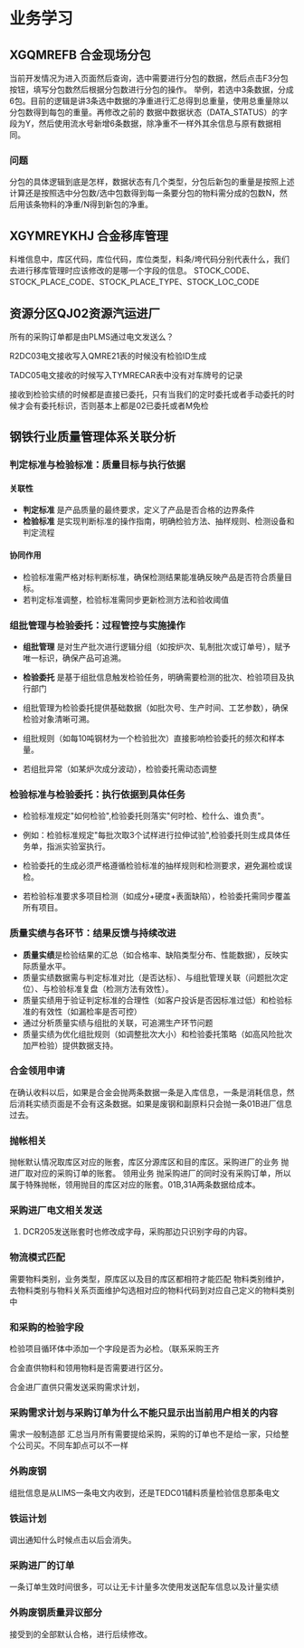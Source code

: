 # 业务学习

## XGQMREFB 合金现场分包

当前开发情况为进入页面然后查询，选中需要进行分包的数据，然后点击F3分包按钮，填写分包数然后根据分包数进行分包的操作。
举例，若选中3条数据，分成6包。目前的逻辑是讲3条选中数据的净重进行汇总得到总重量，使用总重量除以分包数得到每包的重量。再修改之前的
数据中数据状态（DATA_STATUS）的字段为Y，然后使用流水号新增6条数据，除净重不一样外其余信息与原有数据相同。

### 问题

分包的具体逻辑到底是怎样，数据状态有几个类型，分包后新包的重量是按照上述计算还是按照选中分包数/选中包数得到每一条要分包的物料需分成的包数N，然后用该条物料的净重/N得到新包的净重。

## XGYMREYKHJ 合金移库管理

料堆信息中，库区代码，库位代码，库位类型，料条/垮代码分别代表什么，我们去进行移库管理时应该修改的是哪一个字段的信息。
STOCK_CODE、STOCK_PLACE_CODE、STOCK_PLACE_TYPE、STOCK_LOC_CODE

## 资源分区QJ02资源汽运进厂

所有的采购订单都是由PLMS通过电文发送么？

R2DC03电文接收写入QMRE21表的时候没有检验ID生成

TADC05电文接收的时候写入TYMRECAR表中没有对车牌号的记录

接收到检验实绩的时候都是直接已委托，只有当我们的定时委托或者手动委托的时候才会有委托标识，否则基本上都是02已委托或者M免检

## 钢铁行业质量管理体系关联分析

### 判定标准与检验标准：质量目标与执行依据

#### 关联性

- **判定标准** 是产品质量的最终要求，定义了产品是否合格的边界条件
- **检验标准** 是实现判断标准的操作指南，明确检验方法、抽样规则、检测设备和判定流程

#### 协同作用

- 检验标准需严格对标判断标准，确保检测结果能准确反映产品是否符合质量目标。
- 若判定标准调整，检验标准需同步更新检测方法和验收阈值

### 组批管理与检验委托：过程管控与实施操作

- **组批管理** 是对生产批次进行逻辑分组（如按炉次、轧制批次或订单号），赋予唯一标识，确保产品可追溯。
- **检验委托** 是基于组批信息触发检验任务，明确需要检测的批次、检验项目及执行部门

- 组批管理为检验委托提供基础数据（如批次号、生产时间、工艺参数），确保检验对象清晰可溯。
- 组批规则（如每10吨钢材为一个检验批次）直接影响检验委托的频次和样本量。
- 若组批异常（如某炉次成分波动），检验委托需动态调整

### 检验标准与检验委托：执行依据到具体任务

- 检验标准规定"如何检验",检验委托则落实"何时检、检什么、谁负责"。
- 例如：检验标准规定"每批次取3个试样进行拉伸试验",检验委托则生成具体任务单，指派实验室执行。

- 检验委托的生成必须严格遵循检验标准的抽样规则和检测要求，避免漏检或误检。
- 若检验标准要求多项目检测（如成分+硬度+表面缺陷），检验委托需同步覆盖所有项目。

### 质量实绩与各环节：结果反馈与持续改进

- **质量实绩**是检验结果的汇总（如合格率、缺陷类型分布、性能数据），反映实际质量水平。
- 质量实绩数据需与判定标准对比（是否达标）、与组批管理关联（问题批次定位）、与检验标准复盘（检测方法有效性）。
- 质量实绩用于验证判定标准的合理性（如客户投诉是否因标准过低）和检验标准的有效性（如漏检率是否可控）
- 通过分析质量实绩与组批的关联，可追溯生产环节问题
- 质量实绩为优化组批规则（如调整批次大小）和检验委托策略（如高风险批次加严检验）提供数据支持。

### 合金领用申请

在确认收料以后，如果是合金会抛两条数据一条是入库信息，一条是消耗信息，然后消耗实绩页面是不会有这条数据。如果是废钢和副原料只会抛一条01B进厂信息过去。

### 抛帐相关

抛帐默认情况取库区对应的账套，库区分源库区和目的库区。采购进厂的业务 抛进厂取对应的采购订单的账套。
领用业务 抛采购进厂的同时没有采购订单，所以属于特殊抛帐，领用抛目的库区对应的账套。01B,31A两条数据给成本。

### 采购进厂电文相关发送

1. DCR205发送账套时也修改成字母，采购那边只识别字母的内容。

### 物流模式匹配

需要物料类别，业务类型，原库区以及目的库区都相符才能匹配
物料类别维护，去物料类别与物料关系页面维护勾选相对应的物料代码到对应自己定义的物料类别中

### 和采购的检验字段

检验项目循环体中添加一个字段是否为必检。（联系采购王齐

合金直供物料和领用物料是否需要进行区分。

合金进厂直供只需发送采购需求计划，

### 采购需求计划与采购订单为什么不能只显示出当前用户相关的内容

需求一般制造部 汇总当月所有需要提给采购，采购的订单也不是给一家，只给整个公司买。不同车卸点可以不一样

### 外购废钢

组批信息是从LIMS一条电文内收到，还是TEDC01辅料质量检验信息那条电文

### 铁运计划

调出通知什么时候点击以后会消失。

### 采购进厂的订单

一条订单生效时间很多，可以让无卡计量多次使用发送配车信息以及计量实绩

### 外购废钢质量异议部分

接受到的全部默认合格，进行后续修改。
